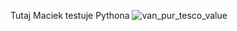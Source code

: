 Tutaj Maciek testuje Pythona
![van_pur_tesco_value](https://github.com/user-attachments/assets/1ca445ff-6791-4236-a476-490a2decf364)
